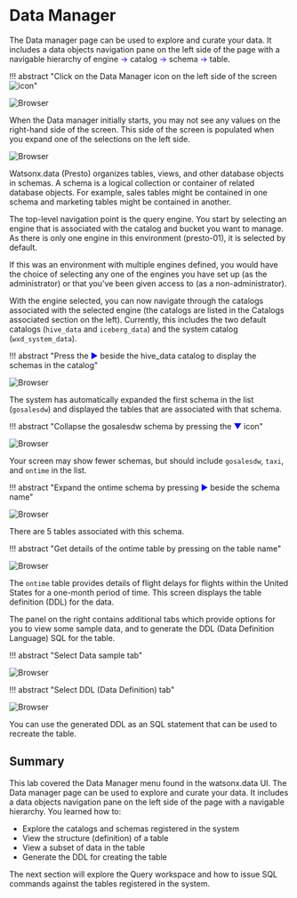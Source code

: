# Data Manager

The Data manager page can be used to explore and curate your data. It includes a data objects navigation pane on the left side of the page with a navigable hierarchy of engine <span style="color:blue">&rarr;</span> catalog <span style="color:blue">&rarr;</span> schema <span style="color:blue">&rarr;</span> table.

!!! abstract "Click on the Data Manager icon on the left side of the screen<br>![icon](wxd-images/watsonx-datamanager-icon.png)"

![Browser](wxd-images/watsonx-select-datamanager.png) 

When the Data manager initially starts, you may not see any values on the right-hand side of the screen. This side of the screen is populated when you expand one of the selections on the left side.

![Browser](wxd-images/watsonx-data-manager.png) 

Watsonx.data (Presto) organizes tables, views, and other database objects in schemas. A schema is a logical collection or container of related database objects. For example, sales tables might be contained in one schema and marketing tables might be contained in another.

The top-level navigation point is the query engine. You start by selecting an engine that is associated with the catalog and bucket you want to manage. As there is only one engine in this environment (presto-01), it is selected by default. 

If this was an environment with multiple engines defined, you would have the choice of selecting any one of the engines you have set up (as the administrator) or that you’ve been given access to (as a non-administrator).

With the engine selected, you can now navigate through the catalogs associated with the selected engine (the catalogs are listed in the Catalogs associated section on the left). Currently, this includes the two default catalogs (`hive_data` and `iceberg_data`) and the system catalog (`wxd_system_data`). 

!!! abstract "Press the <span style="font-style:bold; color:blue;">&#9658;</span> beside the hive_data catalog to display the schemas in the catalog"

![Browser](wxd-images/watsonx-hive-schemas.png) 

The system has automatically expanded the first schema in the list (`gosalesdw`) and displayed the tables that are associated with that schema. 

!!! abstract  "Collapse the gosalesdw schema by pressing the <span style="font-style:bold; color:blue;">&#9660;</span> icon"

![Browser](wxd-images/watsonx-hive-all-schemas.png) 

Your screen may show fewer schemas, but should include `gosalesdw`, `taxi`, and `ontime` in the list.

!!! abstract "Expand the ontime schema by pressing <span style="font-style:bold; color:blue;">&#9658;</span> beside the schema name"

![Browser](wxd-images/watsonx-ontime-schema.png) 

There are 5 tables associated with this schema. 

!!! abstract "Get details of the ontime table by pressing on the table name"

![Browser](wxd-images/watsonx-ontime-table.png) 

The `ontime` table provides details of flight delays for flights within the United States for a one-month period of time. This screen displays the table definition (DDL) for the data. 

The panel on the right contains additional tabs which provide options for you to view some sample data, and to generate the DDL (Data Definition Language) SQL for the table.

!!! abstract "Select Data sample tab"

![Browser](wxd-images/watsonx-ontime-data-sample.png) 

!!! abstract "Select DDL (Data Definition) tab"

![Browser](wxd-images/watsonx-ontime-ddl.png) 

You can use the generated DDL as an SQL statement that can be used to recreate the table.

## Summary

This lab covered the Data Manager menu found in the watsonx.data UI. The Data manager page can be used to explore and curate your data. It includes a data objects navigation pane on the left side of the page with a navigable hierarchy.
You learned how to:

* Explore the catalogs and schemas registered in the system
* View the structure (definition) of a table
* View a subset of data in the table
* Generate the DDL for creating the table

The next section will explore the Query workspace and how to issue SQL commands against the tables registered in the system.







